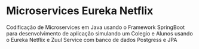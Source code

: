# Microservices Eureka Netflix

Codificação de Microservices em Java usando o Framework SpringBoot para desenvolvimento de aplicação simulando um Colegio e Alunos usando o Eureka Netflix e Zuul Service com banco de dados Postgress e JPA
